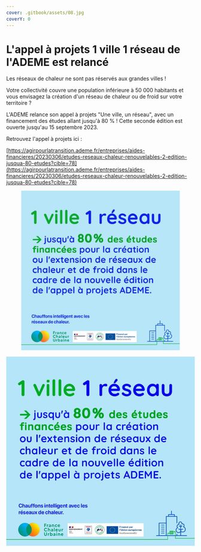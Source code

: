```yaml
---
cover: .gitbook/assets/08.jpg
coverY: 0
---
```


# L'appel à projets 1 ville 1 réseau de l'ADEME est relancé

Les réseaux de chaleur ne sont pas réservés aux grandes villes !

Votre collectivité couvre une population inférieure à 50 000 habitants et vous envisagez la création d'un réseau de chaleur ou de froid sur votre territoire ?

L'ADEME relance son appel à projets "Une ville, un réseau", avec un financement des études allant jusqu'à 80 % ! Cette seconde édition est ouverte jusqu'au 15 septembre 2023.

Retrouvez l'appel à projets ici :&#x20;

[https://agirpourlatransition.ademe.fr/entreprises/aides-financieres/20230306/etudes-reseaux-chaleur-renouvelables-2-edition-jusqua-80-etudes?cible=78](https://agirpourlatransition.ademe.fr/entreprises/aides-financieres/20230306/etudes-reseaux-chaleur-renouvelables-2-edition-jusqua-80-etudes?cible=78)

<figure><img src=".gitbook/assets/PostMars.jpg" alt=""><figcaption></figcaption></figure>

![](.gitbook/assets/1ville.jpg)

